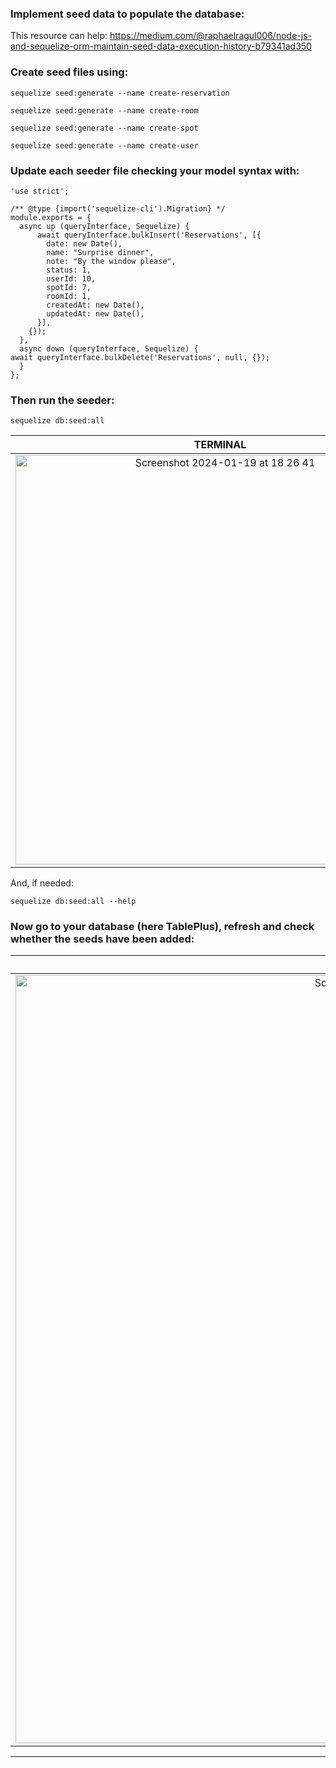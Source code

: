 ### Implement seed data to populate the database:
This resource can help: https://medium.com/@raphaelragul006/node-js-and-sequelize-orm-maintain-seed-data-execution-history-b79341ad350

### Create seed files using:
```
sequelize seed:generate --name create-reservation
```
```
sequelize seed:generate --name create-room
```
```
sequelize seed:generate --name create-spot
```
```
sequelize seed:generate --name create-user
```
### Update each seeder file checking your model syntax with:
```
'use strict';

/** @type {import('sequelize-cli').Migration} */
module.exports = {
  async up (queryInterface, Sequelize) {
      await queryInterface.bulkInsert('Reservations', [{
        date: new Date(),
        name: "Surprise dinner",
        note: "By the window please",
        status: 1,
        userId: 10,
        spotId: 7,
        roomId: 1,
        createdAt: new Date(),
        updatedAt: new Date(),
      }],
    {});
  },
  async down (queryInterface, Sequelize) {
await queryInterface.bulkDelete('Reservations', null, {});
  }
};
```

### Then run the seeder:
```
sequelize db:seed:all
```
| TERMINAL           | 
:-------------------:|
| <img width="655" alt="Screenshot 2024-01-19 at 18 26 41" src="https://github.com/NatCanCode/booking-table-v2/assets/77299658/c57bdcfb-1627-4ed6-a8f8-d528a70b8596"> |

And, if needed:
```
sequelize db:seed:all --help
```
### Now go to your database (here TablePlus), refresh and check whether the seeds have been added:
| TABLEPLUS DATABASE | 
:-------------------:|
| <img width="1229" alt="Screenshot 2024-01-19 at 18 39 54" src="https://github.com/NatCanCode/booking-table-v2/assets/77299658/238b3b67-3c8a-484e-91de-2778e8490183"> |

--------------------------------------------------------------------------------------------------------------